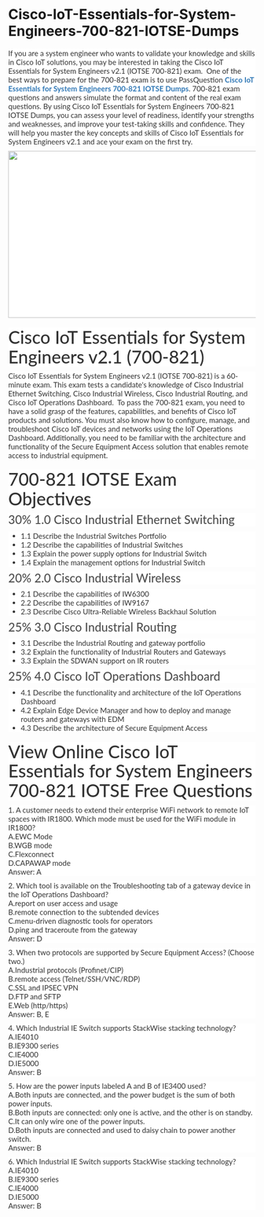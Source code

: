 # Cisco-IoT-Essentials-for-System-Engineers-700-821-IOTSE-Dumps
<p>
	<span style="font-size:12px;font-weight:normal;"><span style="white-space:normal;">
	<p style="box-sizing:border-box;margin-top:0px;margin-bottom:10px;color:#333333;font-family:Lato;font-size:15px;white-space:normal;background-color:#FFFFFF;">
		If you are a system engineer who wants to validate your knowledge and skills in Cisco IoT solutions, you may be interested in taking the Cisco IoT Essentials for System Engineers v2.1 (IOTSE 700-821) exam. &nbsp;One of the best ways to prepare for the 700-821 exam is to use PassQuestion&nbsp;<span style="box-sizing:border-box;font-weight:700;"><a href="https://www.passquestion.com/700-821.html" style="box-sizing:border-box;background-color:transparent;color:#337AB7;text-decoration-line:none;">Cisco IoT Essentials for System Engineers 700-821 IOTSE Dumps</a></span>. 700-821 exam questions and answers simulate the format and content of the real exam questions. By using Cisco IoT Essentials for System Engineers 700-821 IOTSE Dumps, you can assess your level of readiness, identify your strengths and weaknesses, and improve your test-taking skills and confidence. They will help you master the key concepts and skills of Cisco IoT Essentials for System Engineers v2.1 and ace your exam on the first try.
	</p>
	<p style="box-sizing:border-box;margin-top:0px;margin-bottom:10px;color:#333333;font-family:Lato;font-size:15px;white-space:normal;background-color:#FFFFFF;">
		<img alt="" src="https://www.passquestion.com/uploads/pqcom/images/20230421/9e9f79a067bc38990f15505011e633e1.png" style="box-sizing:border-box;vertical-align:middle;max-width:100%;height:340px;width:600px;" />
	</p>
	<h1 style="box-sizing:border-box;margin:20px 0px 10px;font-size:36px;font-family:Lato;font-weight:500;line-height:1.1;color:#333333;white-space:normal;background-color:#FFFFFF;">
		Cisco IoT Essentials for System Engineers v2.1 (700-821)
	</h1>
	<p style="box-sizing:border-box;margin-top:0px;margin-bottom:10px;color:#333333;font-family:Lato;font-size:15px;white-space:normal;background-color:#FFFFFF;">
		Cisco IoT Essentials for System Engineers v2.1 (IOTSE 700-821) is a 60-minute exam. This exam tests a candidate's knowledge of Cisco Industrial Ethernet Switching, Cisco Industrial Wireless, Cisco Industrial Routing, and Cisco IoT Operations Dashboard. &nbsp;To pass the 700-821 exam, you need to have a solid grasp of the features, capabilities, and benefits of Cisco IoT products and solutions. You must also know how to configure, manage, and troubleshoot Cisco IoT devices and networks using the IoT Operations Dashboard. Additionally, you need to be familiar with the architecture and functionality of the Secure Equipment Access solution that enables remote access to industrial equipment.
	</p>
	<h1 style="box-sizing:border-box;margin:20px 0px 10px;font-size:36px;font-family:Lato;font-weight:500;line-height:1.1;color:#333333;white-space:normal;background-color:#FFFFFF;">
		700-821 IOTSE Exam Objectives
	</h1>
	<h3 style="box-sizing:border-box;font-family:Lato;font-weight:500;line-height:1.1;color:#505050;margin-top:0px;margin-bottom:10px;font-size:24px;white-space:normal;background-color:#FFFFFF;">
		30% 1.0 Cisco Industrial Ethernet Switching
	</h3>
	<ul style="box-sizing:border-box;margin-top:0px;margin-bottom:10px;color:#333333;font-family:Lato;font-size:15px;white-space:normal;background-color:#FFFFFF;">
		<li style="box-sizing:border-box;">
			1.1 Describe the Industrial Switches Portfolio
		</li>
		<li style="box-sizing:border-box;">
			1.2 Describe the capabilities of Industrial Switches
		</li>
		<li style="box-sizing:border-box;">
			1.3 Explain the power supply options for Industrial Switch
		</li>
		<li style="box-sizing:border-box;">
			1.4 Explain the management options for Industrial Switch
		</li>
	</ul>
	<h3 style="box-sizing:border-box;font-family:Lato;font-weight:500;line-height:1.1;color:#505050;margin-top:0px;margin-bottom:10px;font-size:24px;white-space:normal;background-color:#FFFFFF;">
		20% 2.0 Cisco Industrial Wireless
	</h3>
	<ul style="box-sizing:border-box;margin-top:0px;margin-bottom:10px;color:#333333;font-family:Lato;font-size:15px;white-space:normal;background-color:#FFFFFF;">
		<li style="box-sizing:border-box;">
			2.1 Describe the capabilities of IW6300
		</li>
		<li style="box-sizing:border-box;">
			2.2 Describe the capabilities of IW9167
		</li>
		<li style="box-sizing:border-box;">
			2.3 Describe Cisco Ultra-Reliable Wireless Backhaul Solution
		</li>
	</ul>
	<h3 style="box-sizing:border-box;font-family:Lato;font-weight:500;line-height:1.1;color:#505050;margin-top:0px;margin-bottom:10px;font-size:24px;white-space:normal;background-color:#FFFFFF;">
		25% 3.0 Cisco Industrial Routing
	</h3>
	<ul style="box-sizing:border-box;margin-top:0px;margin-bottom:10px;color:#333333;font-family:Lato;font-size:15px;white-space:normal;background-color:#FFFFFF;">
		<li style="box-sizing:border-box;">
			3.1 Describe the Industrial Routing and gateway portfolio
		</li>
		<li style="box-sizing:border-box;">
			3.2 Explain the functionality of Industrial Routers and Gateways
		</li>
		<li style="box-sizing:border-box;">
			3.3 Explain the SDWAN support on IR routers
		</li>
	</ul>
	<h3 style="box-sizing:border-box;font-family:Lato;font-weight:500;line-height:1.1;color:#505050;margin-top:0px;margin-bottom:10px;font-size:24px;white-space:normal;background-color:#FFFFFF;">
		25% 4.0 Cisco IoT Operations Dashboard
	</h3>
	<ul style="box-sizing:border-box;margin-top:0px;margin-bottom:10px;color:#333333;font-family:Lato;font-size:15px;white-space:normal;background-color:#FFFFFF;">
		<li style="box-sizing:border-box;">
			4.1 Describe the functionality and architecture of the IoT Operations Dashboard
		</li>
		<li style="box-sizing:border-box;">
			4.2 Explain Edge Device Manager and how to deploy and manage routers and gateways with EDM
		</li>
		<li style="box-sizing:border-box;">
			4.3 Describe the architecture of Secure Equipment Access&nbsp;
		</li>
	</ul>
	<h1 style="box-sizing:border-box;margin:20px 0px 10px;font-size:36px;font-family:Lato;font-weight:500;line-height:1.1;color:#333333;white-space:normal;background-color:#FFFFFF;">
		View Online Cisco IoT Essentials for System Engineers 700-821 IOTSE Free Questions
	</h1>
	<p style="box-sizing:border-box;margin-top:0px;margin-bottom:10px;color:#333333;font-family:Lato;font-size:15px;white-space:normal;background-color:#FFFFFF;">
		1. A customer needs to extend their enterprise WiFi network to remote IoT spaces with IR1800. Which mode must be used for the WiFi module in IR1800?<br style="box-sizing:border-box;" />
A.EWC Mode<br style="box-sizing:border-box;" />
B.WGB mode<br style="box-sizing:border-box;" />
C.Flexconnect<br style="box-sizing:border-box;" />
D.CAPAWAP mode<br style="box-sizing:border-box;" />
Answer: A
	</p>
	<p style="box-sizing:border-box;margin-top:0px;margin-bottom:10px;color:#333333;font-family:Lato;font-size:15px;white-space:normal;background-color:#FFFFFF;">
		2. Which tool is available on the Troubleshooting tab of a gateway device in the IoT Operations Dashboard?<br style="box-sizing:border-box;" />
A.report on user access and usage<br style="box-sizing:border-box;" />
B.remote connection to the subtended devices<br style="box-sizing:border-box;" />
C.menu-driven diagnostic tools for operators<br style="box-sizing:border-box;" />
D.ping and traceroute from the gateway<br style="box-sizing:border-box;" />
Answer: D
	</p>
	<p style="box-sizing:border-box;margin-top:0px;margin-bottom:10px;color:#333333;font-family:Lato;font-size:15px;white-space:normal;background-color:#FFFFFF;">
		3. When two protocols are supported by Secure Equipment Access? (Choose two.)<br style="box-sizing:border-box;" />
A.Industrial protocols (Profinet/CIP)<br style="box-sizing:border-box;" />
B.remote access (Telnet/SSH/VNC/RDP)<br style="box-sizing:border-box;" />
C.SSL and IPSEC VPN<br style="box-sizing:border-box;" />
D.FTP and SFTP<br style="box-sizing:border-box;" />
E.Web (http/https)<br style="box-sizing:border-box;" />
Answer: B, E
	</p>
	<p style="box-sizing:border-box;margin-top:0px;margin-bottom:10px;color:#333333;font-family:Lato;font-size:15px;white-space:normal;background-color:#FFFFFF;">
		4. Which Industrial IE Switch supports StackWise stacking technology?<br style="box-sizing:border-box;" />
A.IE4010<br style="box-sizing:border-box;" />
B.IE9300 series<br style="box-sizing:border-box;" />
C.IE4000<br style="box-sizing:border-box;" />
D.IE5000<br style="box-sizing:border-box;" />
Answer: B
	</p>
	<p style="box-sizing:border-box;margin-top:0px;margin-bottom:10px;color:#333333;font-family:Lato;font-size:15px;white-space:normal;background-color:#FFFFFF;">
		5. How are the power inputs labeled A and B of IE3400 used?<br style="box-sizing:border-box;" />
A.Both inputs are connected, and the power budget is the sum of both power inputs.<br style="box-sizing:border-box;" />
B.Both inputs are connected: only one is active, and the other is on standby.<br style="box-sizing:border-box;" />
C.It can only wire one of the power inputs.<br style="box-sizing:border-box;" />
D.Both inputs are connected and used to daisy chain to power another switch.<br style="box-sizing:border-box;" />
Answer: B
	</p>
	<p style="box-sizing:border-box;margin-top:0px;margin-bottom:10px;color:#333333;font-family:Lato;font-size:15px;white-space:normal;background-color:#FFFFFF;">
		6. Which Industrial IE Switch supports StackWise stacking technology?<br style="box-sizing:border-box;" />
A.IE4010<br style="box-sizing:border-box;" />
B.IE9300 series<br style="box-sizing:border-box;" />
C.IE4000<br style="box-sizing:border-box;" />
D.IE5000<br style="box-sizing:border-box;" />
Answer: B
	</p>
</span></span>
</p>
<p>
	<br />
</p>
